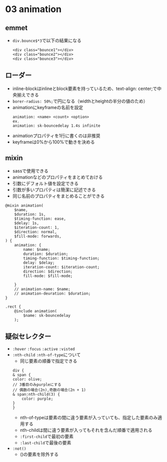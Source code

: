 # 03 animation

## emmet

- `div.bounce$*3`で以下の結果になる
    ```
    <div class="bounce1"></div>
    <div class="bounce2"></div>
    <div class="bounce3"></div>
    ```

## ローダー

- inline-blockはinlineとblock要素を持っているため、text-align: center;で中央揃えできる
- `borer-radius: 50%;`で円になる（widthとheightの半分の値のため）
- animationにkeyframeの名前を設定
    ```
    animation: <name> <count> <option>
    ex. 
    animation: sk-bouncedelay 1.4s infinite
    ``` 
- animationプロパティを1行に書くのは非推奨
- keyframeは0%から100%で動きを決める


## mixin

- sassで使用できる
- animationなどのプロパティをまとめておける
- 引数にデフォルト値を設定できる
- 引数が多いプロパティは簡潔に記述できる
- 同じ名前のプロパティをまとめることができる
```
@mixin animation(
    $name,
    $duration: 1s,
    $timing-function: ease,
    $delay: 1s,
    $iteration-count: 1,
    $direction: normal,
    $fill-mode: forwards,
) {
    animation: {
        name: $name;
        duration: $duration;
        timing-function: $timing-function;
        delay: $delay;
        iteration-count: $iteration-count;
        direction: $direction;
        fill-mode: $fill-mode; 
        
    }
    // animation-name: $name;
    // animation-deuration: $duration;
}

.rect {
    @include animation(
        $name: sk-bouncedelay
    );
```

## 疑似セレクター
    
- `:hover` `:focus` `:active` `:visted`
- `:nth-child` `:nth-of-type`について
  - 同じ要素の順番で指定できる
  ```
  div {
  & span {
  color: olive;
  // 3番目のみpurpleにする
  // 偶数の場合(2n),奇数の場合(2n + 1)
  & span:nth-child(3) {
      color: purple;
  }
  }
   ```
  - nth-of-typeは要素の間に違う要素が入っていても、指定した要素のみ適用する
  - nth-childは間に違う要素が入ってもそれを含んだ順番で適用される
  - `:first-child`で最初の要素
  - `:last-child`で最後の要素
- `:not()`
  - ()の要素を除外する
  